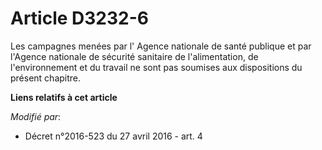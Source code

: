 # Article D3232-6

Les campagnes menées par l'          Agence nationale de santé publique et par l'Agence nationale de sécurité sanitaire de
l'alimentation, de l'environnement et du travail ne sont pas soumises aux dispositions du présent chapitre.

**Liens relatifs à cet article**

_Modifié par_:

  - Décret n°2016-523 du 27 avril 2016 - art. 4
